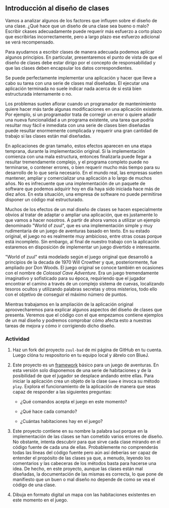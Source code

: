 ## Introducción al diseño de clases

Vamos a analizar algunos de los factores que influyen sobre el diseño de una clase. ¿Qué hace que un diseño de una clase sea bueno o malo? Escribir ckases adecuadamente puede requerir más esfuerzo a corto plazo que escribirlas incorrectamente, pero a largo plazo ese esfuerzo adicional se verá recompensado. 

Para ayudarnos a escribir clases de manera adecuada podemos aplicar algunos principios. En particular, presentaremos el punto de vista de que el diseño de clases debe estar dirigo por el concepto de responsabilidad y que las clases deben encapsular los datos correspondientes.

Se puede perfectamente implementar una aplicación y hacer que lleve a cabo su tarea con una serie de clases mal diseñadas. El ejecutar una aplicación terminada no suele indicar nada acerca de si está bien estructurada internamente o no.

Los problemas suelen aflorar cuando un programador de mantenimiento quiere hacer más tarde algunas modificaciones en una aplicación existente. Por ejemplo, si un programador trata de corregir un error o quiere añadir una nueva funcionalidad a un programa existente, una tarea que podría resultar muy fácil e inmediata con una serie de clases bien diseñadas puede resultar enormemente complicada y requerir una gran cantidad de trabajo si las clases están mal diseñadas.

En aplicaciones de gran tamaño, estos efectos aparecen en una etapa temprana, durante la implementación original. Si la implementación comienza con una mala estructura, entonces finalizarla puede llegar a resultar tremendamente complejo, y el programa completo puede no terminarse, o contener errores, o bien requerir mucho más tiempo para su desarrollo de lo que sería necesario. En el mundo real, las empresas suelen mantener, ampliar y comercializar una aplicación a lo largo de muchos años. No es infrecuente que una implementación de un paquete de software que podemos adquirir hoy en día haya sido iniciada hace más de diez años. En esta situación, una empresa de software no puede permitirse disponer un código mal estructurado.

Muchos de los efectos de un mal diseño de clases se hacen especialmente obvios al tratar de adaptar o ampliar una aplicación, que es justamente lo que vamos a hacer nosotros. A partir de ahora vamos  a utilizar un ejemplo denominado "World of zuul", que es una implementación simple y muy rudimentaria de un juego de aventuras basado en texto. En su estado original, el juego no es realmente muy ambicioso, entre otras cosas porque está incompleto. Sin embargo, al final de nuestro trabajo con la aplicación estaremos en disposición de implementar un juego divertido e interesante.

"World of zuul" está modelado según el juego original que desarrolló a principios de la decada de 1970 Will Crowther y que, posteriormente, fue ampliado por Don Woods. El juego original se conoce también en ocasiones con el nombre de _Colossal Cave Adventure_. Era un juego tremendamente imaginativo y sofisticado para su época, requiriendo que el jugador encontrar el camino a través de un complejo sistema de cuevas, localizando tesoros ocultos y utilizando palabras secretas y otros misterios, todo ello con el objetivo de conseguir el máximo número de puntos.

Mientras trabajamos en la ampliación de la aplicación original aproovecharemos para explicar algunos aspectos del diseño de clases que presenta. Veremos que el código con el que empezamos contiene ejemplos de un mal diseño y podremos comprobar cómo afecta esto a nuestras tareas de mejora y cómo ir corrigiendo dicho diseño.

### Actividad

1. Haz un fork del proyecto `zuul-bad` de mi página de GitHub en tu cuenta. Luego clóna tu respositorio en tu equipo local y ábrelo con BlueJ.

2. Este proyecto es un [framework](https://es.wikipedia.org/wiki/Framework) básico para un juego de aventuras. En esta versión solo disponemos de una serie de habitaciones y de la posibilidad de que el jugador se desplace andando entre ellas. Para iniciar la aplicación crea un objeto de la clase `Game` e invoca su método `play`. Explora el funcionamiento de la aplicación de manera que seas capaz de responder a las siguientes preguntas:

    - ¿Qué comandos acepta el juego en este momento?

    - ¿Qué hace cada comando?

    - ¿Cuántas habitaciones hay en el juego?

7. Este proyecto contiene en su nombre la palabra `bad` porque en la implementación de las clases se han cometido varios errores de diseño. No obstante, intenta descubrir para que sirve cada clase mirando en el código fuente de cada una de ellas. Probablemente no comprenderás todas las líneas del código fuente pero aún así deberías ser capaz de entender el propósito de las clases ya que, a menudo, leyendo los comentarios y las cabeceras de los métodos basta para hacerse una idea. De hecho, en este proyecto, aunque las clases están mal diseñadas, la documentación de las mismas es correcta, lo que pone de manifiesto que un buen o mal diseño no depende de como se vea el código de una clase.

6. Dibuja en formato digital un mapa con las habitaciones existentes en este momento en el juego.
